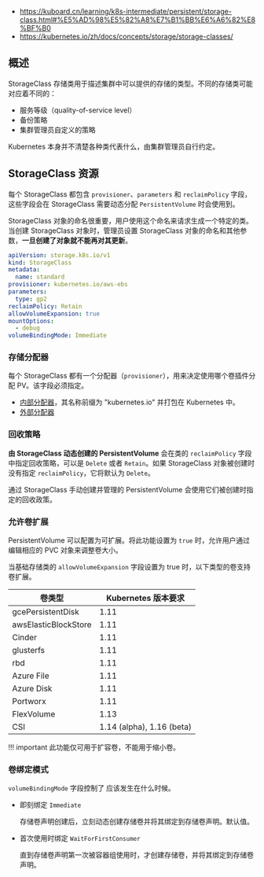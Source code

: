 - https://kuboard.cn/learning/k8s-intermediate/persistent/storage-class.html#%E5%AD%98%E5%82%A8%E7%B1%BB%E6%A6%82%E8%BF%B0
- https://kubernetes.io/zh/docs/concepts/storage/storage-classes/

## 概述

StorageClass 存储类用于描述集群中可以提供的存储的类型。不同的存储类可能对应着不同的：

- 服务等级（quality-of-service level）
- 备份策略
- 集群管理员自定义的策略

Kubernetes 本身并不清楚各种类代表什么，由集群管理员自行约定。

## StorageClass 资源

每个 StorageClass 都包含 `provisioner`、`parameters` 和 `reclaimPolicy` 字段， 这些字段会在 StorageClass 需要动态分配 `PersistentVolume` 时会使用到。

StorageClass 对象的命名很重要，用户使用这个命名来请求生成一个特定的类。 当创建 StorageClass 对象时，管理员设置 StorageClass 对象的命名和其他参数，**一旦创建了对象就不能再对其更新**。

```yaml
apiVersion: storage.k8s.io/v1
kind: StorageClass
metadata:
  name: standard
provisioner: kubernetes.io/aws-ebs
parameters:
  type: gp2
reclaimPolicy: Retain
allowVolumeExpansion: true
mountOptions:
  - debug
volumeBindingMode: Immediate
```

### 存储分配器

每个 StorageClass 都有一个分配器（`provisioner`），用来决定使用哪个卷插件分配 PV。该字段必须指定。

- [内部分配器](https://kubernetes.io/zh/docs/concepts/storage/storage-classes/#%E5%AD%98%E5%82%A8%E5%88%86%E9%85%8D%E5%99%A8)，其名称前缀为 "kubernetes.io" 并打包在 Kubernetes 中。
- [外部分配器](https://github.com/kubernetes-sigs/sig-storage-lib-external-provisioner)

### 回收策略

**由 StorageClass 动态创建的 PersistentVolume** 会在类的 `reclaimPolicy` 字段中指定回收策略，可以是 `Delete` 或者 `Retain`。如果 StorageClass 对象被创建时没有指定 `reclaimPolicy`，它将默认为 `Delete`。

通过 StorageClass 手动创建并管理的 PersistentVolume 会使用它们被创建时指定的回收政策。

### 允许卷扩展

PersistentVolume 可以配置为可扩展。将此功能设置为 `true` 时，允许用户通过编辑相应的 PVC 对象来调整卷大小。

当基础存储类的 `allowVolumeExpansion` 字段设置为 true 时，以下类型的卷支持卷扩展。

| 卷类型               | Kubernetes 版本要求       |
| -------------------- | ------------------------- |
| gcePersistentDisk    | 1.11                      |
| awsElasticBlockStore | 1.11                      |
| Cinder               | 1.11                      |
| glusterfs            | 1.11                      |
| rbd                  | 1.11                      |
| Azure File           | 1.11                      |
| Azure Disk           | 1.11                      |
| Portworx             | 1.11                      |
| FlexVolume           | 1.13                      |
| CSI                  | 1.14 (alpha), 1.16 (beta) |

!!! important
	此功能仅可用于扩容卷，不能用于缩小卷。

### 卷绑定模式

`volumeBindingMode` 字段控制了  应该发生在什么时候。

- 即刻绑定 `Immediate`

    存储卷声明创建后，立刻动态创建存储卷并将其绑定到存储卷声明。默认值。

- 首次使用时绑定 `WaitForFirstConsumer`

    直到存储卷声明第一次被容器组使用时，才创建存储卷，并将其绑定到存储卷声明。